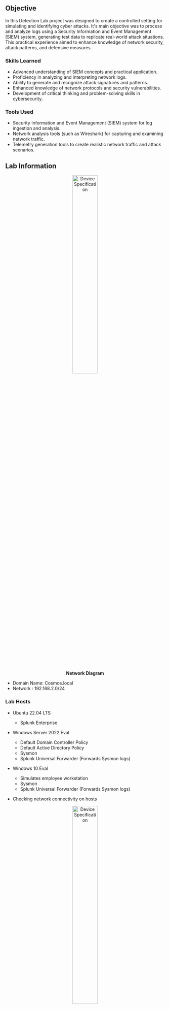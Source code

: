 ## Objective

In this Detection Lab project was designed to create a controlled setting for simulating and identifying cyber attacks. It's main objective was to process and analyze logs using a Security Information and Event Management (SIEM) system, generating test data to replicate real-world attack situations. This practical experience aimed to enhance knowledge of network security, attack patterns, and defensive measures.

### Skills Learned

- Advanced understanding of SIEM concepts and practical application.
- Proficiency in analyzing and interpreting network logs.
- Ability to generate and recognize attack signatures and patterns.
- Enhanced knowledge of network protocols and security vulnerabilities.
- Development of critical thinking and problem-solving skills in cybersecurity.

### Tools Used

- Security Information and Event Management (SIEM) system for log ingestion and analysis.
- Network analysis tools (such as Wireshark) for capturing and examining network traffic.
- Telemetry generation tools to create realistic network traffic and attack scenarios.

## Lab Information

<p align="center">
<img src="https://imgur.com/VUDviOE.png" height="40%" width="40%" alt="Device Specification"/>
<br/>
<b>Network Diagram</b>
<br/>

- Domain Name: Cosmos.local
- Network : 192.168.2.0/24
 
### Lab Hosts

- Ubuntu 22.04 LTS
  - Splunk Enterprise
- Windows Server 2022 Eval
  - Default Domain Controller Policy
  - Default Active Directory Policy
  - Sysmon 
  - Splunk Universal Forwarder (Forwards Sysmon logs)
- Windows 10 Eval
  - Simulates employee workstation
  - Sysmon  
  - Splunk Universal Forwarder (Forwards Sysmon logs)  

- Checking network connectivity on hosts
<p align="center">
<img src="https://imgur.com/HDXm454.png" height="40%" width="40%" alt="Device Specification"/>
<br/>
<b>Splunk Server IP Address and status is running</b>
<br/>

<p align="center">
<img src="https://imgur.com/dojFuld.png" height="40%" width="40%" alt="Device Specification"/>
<br/>
<b>Splunk Server reachability</b>
<br/>

<p align="center">
<img src="https://imgur.com/GPotYqu.png" height="40%" width="40%" alt="Device Specification"/>
<br/>
<b>Windows Active Directory IP Address</b>
<br/>

<p align="center">
<img src="https://imgur.com/dyB5kNl.png" height="40%" width="40%" alt="Device Specification"/>
<br/>
<b>Windows Active Directory reachability</b>
<br/>

<p align="center">
<img src="https://imgur.com/XsJS2FY.png" height="40%" width="40%" alt="Device Specification"/>
<br/>
<b>Windows workstation's IP Address and reachability</b>
<br/>

- Generate traffic
<p align="center">
<img src="https://imgur.com/66kVQSi.png" height="40%" width="40%" alt="Device Specification"/>
<br/>
<b>Attacker's machine in a failed RDP login attempt</b>
<br/>

<p align="center">
<img src="https://imgur.com/sdEiePr.png" height="40%" width="40%" alt="Device Specification"/>
<br/>
<b>Attacker's machine in a successful RDP login attempt</b>
<br/>

<p align="center">
<img src="https://imgur.com/O5zdAEo.png" height="40%" width="40%" alt="Device Specification"/>
<br/>
<b>Windows workstation simulating the Atomic Red Team technique id T1136.001. Which map back to MITRE ATT&CK framework, Persistenc>Create Local Account.</b>
<br/>

<p align="center">
<img src="https://imgur.com/hC7yL2e.png" height="40%" width="40%" alt="Device Specification"/>
<br/>
<b>Windows workstation simulating the Atomic Red Team technique id T1059.001. Which map back to MITRE ATT&CK framework, Execution>Command and Scripting Interpreter>Powershell.</b>
<br/>

- <a href="extension">SIEM's log ingestion and analysis</a>
<p align="center">
<img src="https://imgur.com/yJS9mWp.png" height="40%" width="40%" alt="Device Specification"/>
<br/>
<b>Splunk Event Code 4625. Failed RDP login attempt</b>
<br/>

<p align="center">
<img src="https://imgur.com/e9gRIKb.png" height="40%" width="40%" alt="Device Specification"/>
<br/>
<img src="https://imgur.com/Z0jkymB.png" height="40%" width="40%" alt="Device Specification"/>
<br/>
<b>Splunk Event Code 4624. Successful RDP login attempt</b>
<br/>

<p align="center">
<img src="https://imgur.com/kJGXoj4.png" height="40%" width="40%" alt="Device Specification"/>
<br/>
<img src="https://imgur.com/qH6dgTv.png" height="40%" width="40%" alt="Device Specification"/>
<br/>
<img src="https://imgur.com/2rxwYU5.png" height="40%" width="40%" alt="Device Specification"/>
<br/>
<img src="https://imgur.com/R7EEJrr.png" height="40%" width="40%" alt="Device Specification"/>
<br/>
<img src="https://imgur.com/2XE3vHA.png" height="40%" width="40%" alt="Device Specification"/>
<br/>
<img src="https://imgur.com/lhVp402.png" height="40%" width="40%" alt="Device Specification"/>
<br/>
<b>Splunk on T1136.001. Which map back to MITRE ATT&CK framework, Persistenc>Create Local Account</b>
<br/>

<p align="center">
<img src="https://imgur.com/VZ8TLS3.png" height="40%" width="40%" alt="Device Specification"/>
<br/>
<img src="https://imgur.com/gMMiZfi.png" height="40%" width="40%" alt="Device Specification"/>
<br/>
<b>Splunk on T1059.001. Which map back to MITRE ATT&CK framework, Execution>Command and Scripting Interpreter>Powershell</b>
<br/>

- Wireshark's network capture
<p align="center">
<img src="https://imgur.com/40okXRH.png" height="40%" width="40%" alt="Device Specification"/>
<br/>
<b>Imported the captured pcap file of RDP brute force activity to Wireshark</b>
<br/>

<p align="center">
<img src="https://imgur.com/boxgZA0.png" height="40%" width="40%" alt="Device Specification"/>
<br/>
<b>Analyze connectivity Duration between Client & Host. Noticed the duration tab, it takes 0.2 seconds on each succeeding attempts, which a clear indication of a brute force activity.</b>
<br/>

## Outcome
- Talk about what you achieved, attach screenshots.

- Windows Server 2022 Eval
  - Installed, configured and promoted as Domain Controller
  - Created domain user accounts
  - Installed and applied custom configuration to Splunk (inputs.conf) and Sysmon (sysmonconfig.xml)

- Windows 10 Pro Eval
  - Installed and applied custom configuration to Splunk(inputs.conf) and Sysmon (sysmonconfig.xml)
  - Joined the Domain
  - Domain user account logged-in
  - Install and setup Atomic Red Team
   - Performed Invoke-AtomicTest based on MITRE ATT&CK framework; 
     - Persistence > Create account (T1136.001)
     - Command and scripting interpreter > PowerShell (T1059.001)

- Attack Machine
  - Using Kali Linux, performed brute force attack using crowbar.

- Should have set up safeguards
  - Follow Company's Acceptable Use Policy.
  - Disable any unnecessary services, such as the Remote Desktop feature in this case.
  - Use a long and complex password for Remote Desktop if it is required in your environment.
  - Implement Zero Trust architecture. Endpoints are verified each time they connect to services and resources on the network.
  - As time advances, so do the organization's security requirements. Ensure that the necessary security measures are implemented.

## Acknowledgements
- [Splunk](https://www.splunk.com)
- [Sysmon](https://learn.microsoft.com/en-us/sysinternals/downloads/sysmon)
- Splunk Inputs.conf inspired from [MyDFIR](https://github.com/MyDFIR/Active-Directory-Project)
- Sysmon config inspired from [Olaf Hartong](https://github.com/olafhartong/sysmon-modular)
  
